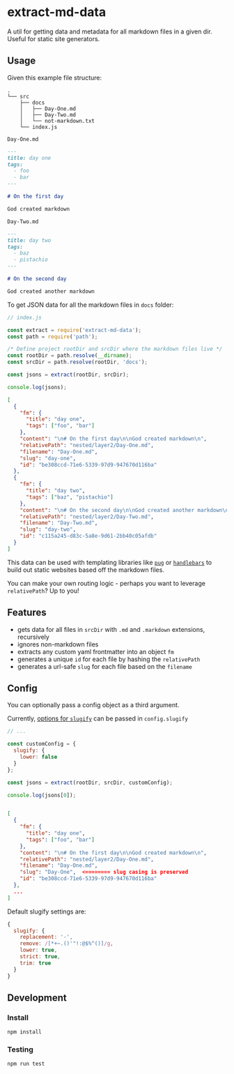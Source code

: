 # extract-md-data

A util for getting data and metadata for all markdown files in a given dir. Useful for static site generators.

## Usage

Given this example file structure:

```
.
└── src
    ├── docs
    │   ├── Day-One.md
    │   ├── Day-Two.md
    │   └── not-markdown.txt
    └── index.js
```

`Day-One.md`

```md
---
title: day one
tags:
  - foo
  - bar
---

# On the first day

God created markdown
```

`Day-Two.md`

```md
---
title: day two
tags:
  - baz
  - pistachio
---

# On the second day

God created another markdown
```

To get JSON data for all the markdown files in `docs` folder:

```js
// index.js

const extract = require('extract-md-data');
const path = require('path');

/* Define project rootDir and srcDir where the markdown files live */
const rootDir = path.resolve(__dirname);
const srcDir = path.resolve(rootDir, 'docs');

const jsons = extract(rootDir, srcDir);

console.log(jsons);
```

```json
[
  {
    "fm": {
      "title": "day one",
      "tags": ["foo", "bar"]
    },
    "content": "\n# On the first day\n\nGod created markdown\n",
    "relativePath": "nested/layer2/Day-One.md",
    "filename": "Day-One.md",
    "slug": "day-one",
    "id": "be308ccd-71e6-5339-97d9-947670d116ba"
  },
  {
    "fm": {
      "title": "day two",
      "tags": ["baz", "pistachio"]
    },
    "content": "\n# On the second day\n\nGod created another markdown\n",
    "relativePath": "nested/layer2/Day-Two.md",
    "filename": "Day-Two.md",
    "slug": "day-two",
    "id": "c115a245-d83c-5a8e-9d61-2bb40c05afdb"
  }
]
```

This data can be used with templating libraries like [`pug`](https://pugjs.org/) or [`handlebars`](https://handlebarsjs.com/) to build out static websites based off the markdown files.

You can make your own routing logic - perhaps you want to leverage `relativePath`? Up to you!

## Features

- gets data for all files in `srcDir` with `.md` and `.markdown` extensions, recursively
- ignores non-markdown files
- extracts any custom yaml frontmatter into an object `fm`
- generates a unique `id` for each file by hashing the `relativePath`
- generates a url-safe `slug` for each file based on the `filename`

## Config

You can optionally pass a config object as a third argument.

Currently, [options for `slugify`](https://github.com/simov/slugify#options) can be passed in `config.slugify`

```js
// ...

const customConfig = {
  slugify: {
    lower: false
  }
};

const jsons = extract(rootDir, srcDir, customConfig);

console.log(jsons[0]);
```

```json

[
  {
    "fm": {
      "title": "day one",
      "tags": ["foo", "bar"]
    },
    "content": "\n# On the first day\n\nGod created markdown\n",
    "relativePath": "nested/layer2/Day-One.md",
    "filename": "Day-One.md",
    "slug": "Day-One",  <======== slug casing is preserved
    "id": "be308ccd-71e6-5339-97d9-947670d116ba"
  },
  ...
]
```

Default slugify settings are:

```js
{
  slugify: {
    replacement: '-',
    remove: /[*+~.()'"!:@$%^()]/g,
    lower: true,
    strict: true,
    trim: true
  }
}
```

## Development

### Install

`npm install`

### Testing

`npm run test`

